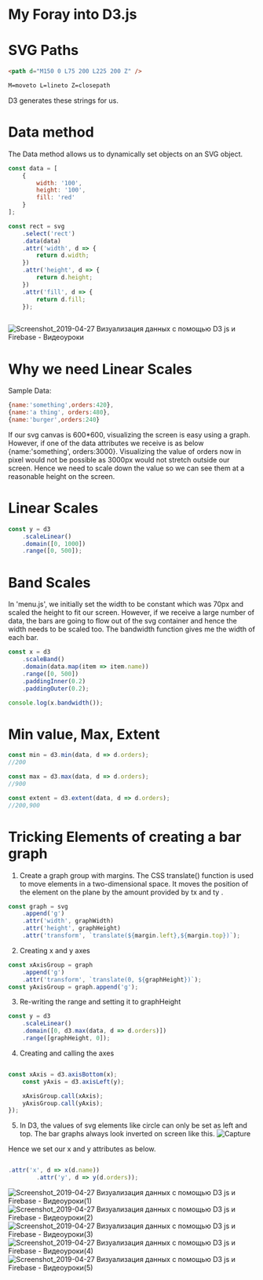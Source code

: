 # My Foray into D3.js

# SVG Paths

```html
<path d="M150 0 L75 200 L225 200 Z" />

M=moveto L=lineto Z=closepath
```

D3 generates these strings for us.

# Data method

The Data method allows us to dynamically set objects on an SVG object.

```javascript
const data = [
	{
		width: '100',
		height: '100',
		fill: 'red'
	}
];

const rect = svg
	.select('rect')
	.data(data)
	.attr('width', d => {
		return d.width;
	})
	.attr('height', d => {
		return d.height;
	})
	.attr('fill', d => {
		return d.fill;
	});
	
```

![Screenshot_2019-04-27 Визуализация данных с помощью D3 js и Firebase - Видеоуроки](https://user-images.githubusercontent.com/15992276/56857407-16527380-693b-11e9-80c7-21ad4635bd37.png)

# Why we need Linear Scales

Sample Data:

```javascript
{name:'something',orders:420},
{name:'a thing', orders:480},
{name:'burger',orders:240}
```

If our svg canvas is 600\*600, visualizing the screen is easy using a graph. However, if one of the data attributes we receive is as below
{name:'something', orders:3000}. Visualizing the value of orders now in pixel would not be possible as 3000px would not stretch outside our screen. Hence we need to scale down the value so we can see them at a reasonable height on the screen.

# Linear Scales



```javascript
const y = d3
	.scaleLinear()
	.domain([0, 1000])
	.range([0, 500]);
```

# Band Scales

In 'menu.js', we initially set the width to be constant which was 70px and scaled the height to fit our screen. However, if we receive a large number of data, the bars are going to flow out of the svg container and hence the width needs to be scaled too.
The bandwidth function gives me the width of each bar.

```javascript
const x = d3
	.scaleBand()
	.domain(data.map(item => item.name))
	.range([0, 500])
	.paddingInner(0.2)
	.paddingOuter(0.2);

console.log(x.bandwidth());
```

# Min value, Max, Extent

```javascript
const min = d3.min(data, d => d.orders);
//200

const max = d3.max(data, d => d.orders);
//900

const extent = d3.extent(data, d => d.orders);
//200,900
```

# Tricking Elements of creating a bar graph

1. Create a graph group with margins. The CSS translate() function is used to move elements in a two-dimensional space. It moves the position of the element on the plane by the amount provided by tx and ty .

```javascript
const graph = svg
	.append('g')
	.attr('width', graphWidth)
	.attr('height', graphHeight)
	.attr('transform', `translate(${margin.left},${margin.top})`);
```

2. Creating x and y axes

```javascript
const xAxisGroup = graph
	.append('g')
	.attr('transform', `translate(0, ${graphHeight})`);
const yAxisGroup = graph.append('g');
```

3. Re-writing the range and setting it to graphHeight

```javascript
const y = d3
	.scaleLinear()
	.domain([0, d3.max(data, d => d.orders)])
	.range([graphHeight, 0]);
```

4. Creating and calling the axes

```javascript

const xAxis = d3.axisBottom(x);
	const yAxis = d3.axisLeft(y);

	xAxisGroup.call(xAxis);
	yAxisGroup.call(yAxis);
});
```

5. In D3, the values of svg elements like circle can only be set as left and top. The bar graphs always look inverted on screen like this.
![Capture](https://user-images.githubusercontent.com/15992276/56857401-16527380-693b-11e9-88b5-5921c23f3525.JPG)

Hence we set our x and y attributes as below.

```javascript

.attr('x', d => x(d.name))
		.attr('y', d => y(d.orders));
```



![Screenshot_2019-04-27 Визуализация данных с помощью D3 js и Firebase - Видеоуроки(1)](https://user-images.githubusercontent.com/15992276/56857402-16527380-693b-11e9-9b6d-1733edd1c6c1.png)
![Screenshot_2019-04-27 Визуализация данных с помощью D3 js и Firebase - Видеоуроки(2)](https://user-images.githubusercontent.com/15992276/56857403-16527380-693b-11e9-894b-b6b920a3b597.png)
![Screenshot_2019-04-27 Визуализация данных с помощью D3 js и Firebase - Видеоуроки(3)](https://user-images.githubusercontent.com/15992276/56857404-16527380-693b-11e9-9977-4661d02c2515.png)
![Screenshot_2019-04-27 Визуализация данных с помощью D3 js и Firebase - Видеоуроки(4)](https://user-images.githubusercontent.com/15992276/56857405-16527380-693b-11e9-8669-a213609c8e39.png)
![Screenshot_2019-04-27 Визуализация данных с помощью D3 js и Firebase - Видеоуроки(5)](https://user-images.githubusercontent.com/15992276/56857406-16527380-693b-11e9-991e-3654dae16fd0.png)




